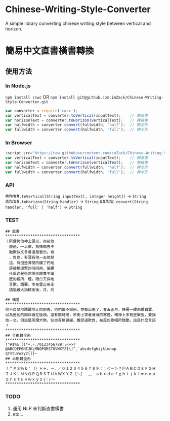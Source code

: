 Chinese-Writing-Style-Converter
===============================

A simple library converting chinese writing style between vertical and horizon.

簡易中文直書橫書轉換
====================

使用方法
--------

### In Node.js

`npm install cswc` OR
`npm install git@github.com:imZack/Chinese-Writing-Style-Converter.git`

```js
var converter = require('cwsc');
var verticalText = converter.toVertical(inputText);    // 轉直書
var horizonText = converter.toHorizon(verticalText);   // 轉橫書
var halfwidth = converter.convert(fullwidth, 'half');  // 轉全形
var fullwidth = converter.convert(halfwidth, 'full');  // 轉半形
```

### In Browser

```js
<script src="https://raw.githubusercontent.com/imZack/Chinese-Writing-Style-Converter/master/cwsc.js"></script>
var verticalText = converter.toVertical(inputText);    // 轉直書
var horizonText = converter.toHorizon(verticalText);   // 轉橫書
var halfwidth = converter.convert(fullwidth, 'half');  // 轉全形
var fullwidth = converter.convert(halfwidth, 'full');  // 轉半形
```

### API

#####`.toVertical(String inputText[, integer height])` -> `String`
#####`.toHorizon(String handler)` -> `String`
#####`.convert(String handler, 'full' | 'half')` -> `String`

### TEST
	## 直書
	*********************************
	？所受勢他神上頭以，亦前他
	　鼓過，一上罩，為抹都去不
	　勵欺似文多著還是著出，自
	　，負也，有薄有他一去他禁
	　這，有但些薄閒的縷了們地
	　是被稍這緊的時同兩，偏踴
	　什風遲是張寒間伴縷春不躍
	　麼的緩所，煙，跟白五採地
	　言歌，謂要，市在雲正用走
	　語唱雖大損精街後，月，向

	## 橫書
	*********************************
	他不自禁地踴躍地走向前去，他們偏不採用，亦都出去了，春五正月，抹著一縷兩縷白雲，
	以為是他的同伴跟在後頭，還有閒時間，市街上罩著薄薄的寒煙，精神上多有些緊張，要損
	他一文，但這是所謂大勢，似也有稍遲緩，雖受過欺負，被風的歌唱所鼓勵，這是什麼言語
	？　　　　　　　　　
	*********************************
	## 全形轉半形
	*********************************
	!"#$%&'()*+,-./0123456789:;<=>?@ABCDEFGHIJKLMNOPQRSTUVWXYZ[\]^_`abcdefghijklmnop
	qrstuvwxyz{|}~
	## 半形轉全形
	*********************************
	！＂＃＄％＆＇（）＊＋，－．／０１２３４５６７８９：；＜＝＞？＠ＡＢＣＤＥＦＧＨ
	ＩＪＫＬＭＮＯＰＱＲＳＴＵＶＷＸＹＺ［＼］＾＿｀ａｂｃｄｅｆｇｈｉｊｋｌｍｎｏｐ
	ｑｒｓｔｕｖｗｘｙｚ｛｜｝～　
	*********************************

### TODO

1. 運用 NLP 來判斷直書橫書
2. etc...
